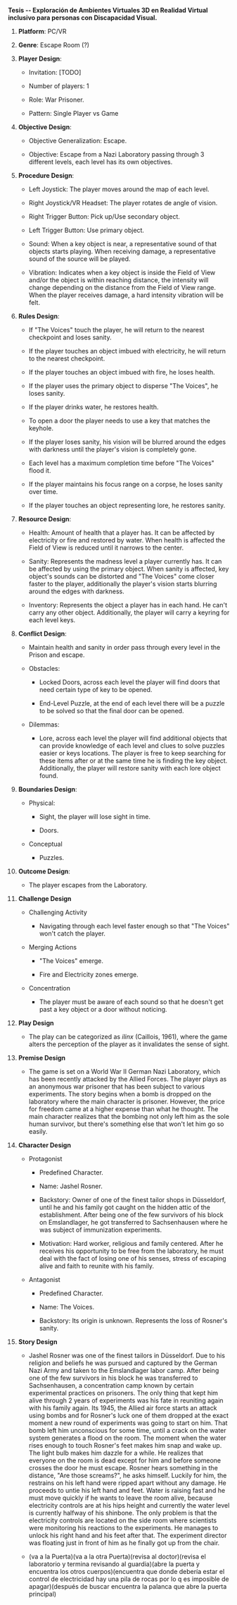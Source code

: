 **Tesis -- Exploración de Ambientes Virtuales 3D en Realidad Virtual
inclusivo para personas con Discapacidad Visual.**

1.  **Platform**: PC/VR

2.  **Genre**: Escape Room (?)

3.  **Player Design**:

    -   Invitation: \[TODO\]

    -   Number of players: 1

    -   Role: War Prisoner.

    -   Pattern: Single Player vs Game

4.  **Objective Design**:

    -   Objective Generalization: Escape.

    -   Objective: Escape from a Nazi Laboratory passing through 3
        different levels, each level has its own objectives.

5.  **Procedure Design**:

    -   Left Joystick: The player moves around the map of each level.

    -   Right Joystick/VR Headset: The player rotates de angle of
        vision.

    -   Right Trigger Button: Pick up/Use secondary object.

    -   Left Trigger Button: Use primary object.

    -   Sound: When a key object is near, a representative sound of that
        objects starts playing. When receiving damage, a representative
        sound of the source will be played.

    -   Vibration: Indicates when a key object is inside the Field of
        View and/or the object is within reaching distance, the
        intensity will change depending on the distance from the Field
        of View range. When the player receives damage, a hard intensity
        vibration will be felt.

6.  **Rules Design**:

    -   If "The Voices" touch the player, he will return to the nearest
        checkpoint and loses sanity.

    -   If the player touches an object imbued with electricity, he will
        return to the nearest checkpoint.

    -   If the player touches an object imbued with fire, he loses
        health.

    -   If the player uses the primary object to disperse "The Voices",
        he loses sanity.

    -   If the player drinks water, he restores health.

    -   To open a door the player needs to use a key that matches the
        keyhole.

    -   If the player loses sanity, his vision will be blurred around
        the edges with darkness until the player's vision is completely
        gone.

    -   Each level has a maximum completion time before "The Voices"
        flood it.

    -   If the player maintains his focus range on a corpse, he loses
        sanity over time.

    -   If the player touches an object representing lore, he restores
        sanity.

7.  **Resource Design**:

    -   Health: Amount of health that a player has. It can be affected
        by electricity or fire and restored by water. When health is
        affected the Field of View is reduced until it narrows to the
        center.

    -   Sanity: Represents the madness level a player currently has. It
        can be affected by using the primary object. When sanity is
        affected, key object's sounds can be distorted and "The Voices"
        come closer faster to the player, additionally the player's
        vision starts blurring around the edges with darkness.

    -   Inventory: Represents the object a player has in each hand. He
        can't carry any other object. Additionally, the player will
        carry a keyring for each level keys.

8.  **Conflict Design**:

    -   Maintain health and sanity in order pass through every level in
        the Prison and escape.

    -   Obstacles:

        -   Locked Doors, across each level the player will find doors
            that need certain type of key to be opened.

        -   End-Level Puzzle, at the end of each level there will be a
            puzzle to be solved so that the final door can be opened.

    -   Dilemmas:

        -   Lore, across each level the player will find additional
            objects that can provide knowledge of each level and clues
            to solve puzzles easier or keys locations. The player is
            free to keep searching for these items after or at the same
            time he is finding the key object. Additionally, the player
            will restore sanity with each lore object found.

9.  **Boundaries Design**:

    -   Physical:

        -   Sight, the player will lose sight in time.

        -   Doors.

    -   Conceptual

        -   Puzzles.

10. **Outcome Design**:

    -   The player escapes from the Laboratory.

11. **Challenge Design**

    -   Challenging Activity

        -   Navigating through each level faster enough so that "The
            Voices" won't catch the player.

    -   Merging Actions

        -   "The Voices" emerge.

        -   Fire and Electricity zones emerge.

    -   Concentration

        -   The player must be aware of each sound so that he doesn't
            get past a key object or a door without noticing.

12. **Play Design**

    -   The play can be categorized as *ilinx* (Caillois, 1961), where
        the game alters the perception of the player as it invalidates
        the sense of sight.

13. **Premise Design**

    -   The game is set on a World War II German Nazi Laboratory, which
        has been recently attacked by the Allied Forces. The player
        plays as an anonymous war prisoner that has been subject to
        various experiments. The story begins when a bomb is dropped on
        the laboratory where the main character is prisoner. However,
        the price for freedom came at a higher expense than what he
        thought. The main character realizes that the bombing not only
        left him as the sole human survivor, but there's something else
        that won't let him go so easily.

14. **Character Design**

    -   Protagonist

        -   Predefined Character.

        -   Name: Jashel Rosner.

        -   Backstory: Owner of one of the finest tailor shops in
            Düsseldorf, until he and his family got caught on the hidden
            attic of the establishment. After being one of the few
            survivors of his block on Emslandlager, he got transferred
            to Sachsenhausen where he was subject of immunization
            experiments.

        -   Motivation: Hard worker, religious and family centered.
            After he receives his opportunity to be free from the
            laboratory, he must deal with the fact of losing one of his
            senses, stress of escaping alive and faith to reunite with
            his family.

    -   Antagonist

        -   Predefined Character.

        -   Name: The Voices.

        -   Backstory: Its origin is unknown. Represents the loss of
            Rosner's sanity.

15. **Story Design**

    -   Jashel Rosner was one of the finest tailors in Düsseldorf. Due
        to his religion and beliefs he was pursued and captured by the
        German Nazi Army and taken to the Emslandlager labor camp. After
        being one of the few survivors in his block he was transferred
        to Sachsenhausen, a concentration camp known by certain
        experimental practices on prisoners. The only thing that kept
        him alive through 2 years of experiments was his fate in
        reuniting again with his family again. Its 1945, the Allied air
        force starts an attack using bombs and for Rosner's luck one of
        them dropped at the exact moment a new round of experiments was
        going to start on him. That bomb left him unconscious for some
        time, until a crack on the water system generates a flood on the
        room. The moment when the water rises enough to touch Rosner's
        feet makes him snap and wake up. The light bulb makes him dazzle
        for a while. He realizes that everyone on the room is dead
        except for him and before someone crosses the door he must
        escape. Rosner hears something in the distance, "Are those
        screams?", he asks himself. Luckily for him, the restrains on
        his left hand were ripped apart without any damage. He proceeds
        to untie his left hand and feet. Water is raising fast and he
        must move quickly if he wants to leave the room alive, because
        electricity controls are at his hips height and currently the
        water level is currently halfway of his shinbone. The only
        problem is that the electricity controls are located on the side
        room where scientists were monitoring his reactions to the
        experiments. He manages to unlock his right hand and his feet
        after that. The experiment director was floating just in front
        of him as he finally got up from the chair.

    -   (va a la Puerta)(va a la otra Puerta)(revisa al doctor)(revisa
        el laboratorio y termina revisando al guardia)(abre la puerta y
        encuentra los otros cuerpos)(encuentra que donde debería estar
        el control de electricidad hay una pila de rocas por lo q es
        imposible de apagar)(después de buscar encuentra la palanca que
        abre la puerta principal)
